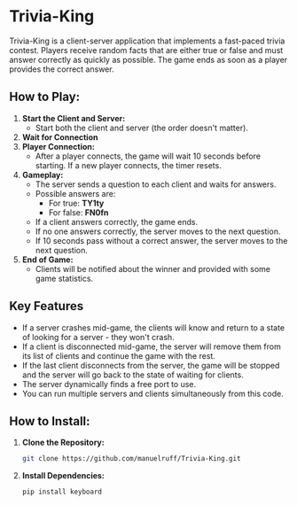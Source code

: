 # Trivia-King

Trivia-King is a client-server application that implements a fast-paced trivia contest. Players receive random facts that are either true or false and must answer correctly as quickly as possible. The game ends as soon as a player provides the correct answer.

## How to Play:

1. **Start the Client and Server:**
    - Start both the client and server (the order doesn't matter).
2. **Wait for Connection**
3. **Player Connection:**
    - After a player connects, the game will wait 10 seconds before starting. If a new player connects, the timer resets.
4. **Gameplay:**
    - The server sends a question to each client and waits for answers.
    - Possible answers are:
        - For true: **TY1ty**
        - For false: **FN0fn**
    - If a client answers correctly, the game ends.
    - If no one answers correctly, the server moves to the next question.
    - If 10 seconds pass without a correct answer, the server moves to the next question.
5. **End of Game:**
    - Clients will be notified about the winner and provided with some game statistics.

## Key Features

* If a server crashes mid-game, the clients will know and return to a state of looking for a server - they won't crash.
* If a client is disconnected mid-game, the server will remove them from its list of clients and continue the game with the rest.
* If the last client disconnects from the server, the game will be stopped and the server will go back to the state of waiting for clients.
* The server dynamically finds a free port to use.
* You can run multiple servers and clients simultaneously from this code.

## How to Install:

1. **Clone the Repository:**
    ```sh
    git clone https://github.com/manuelruff/Trivia-King.git
    ```
2. **Install Dependencies:**
    ```sh
    pip install keyboard
    ```
